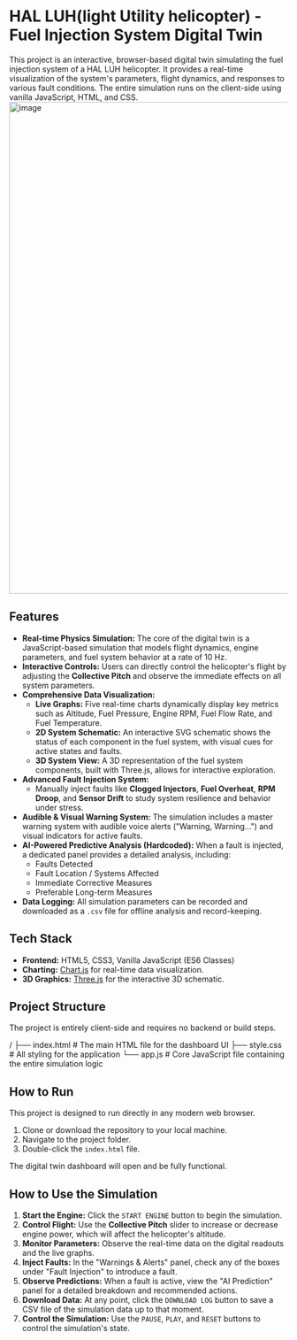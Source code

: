 # HAL LUH(light Utility helicopter) - Fuel Injection System Digital Twin

This project is an interactive, browser-based digital twin simulating the fuel injection system of a HAL LUH helicopter. It provides a real-time visualization of the system's parameters, flight dynamics, and responses to various fault conditions. The entire simulation runs on the client-side using vanilla JavaScript, HTML, and CSS.
<img width="1055" height="889" alt="image" src="https://github.com/user-attachments/assets/48b258b1-e3d8-4bf8-b947-96a9e4f93346" />

## Features

* **Real-time Physics Simulation:** The core of the digital twin is a JavaScript-based simulation that models flight dynamics, engine parameters, and fuel system behavior at a rate of 10 Hz.
* **Interactive Controls:** Users can directly control the helicopter's flight by adjusting the **Collective Pitch** and observe the immediate effects on all system parameters.
* **Comprehensive Data Visualization:**
    * **Live Graphs:** Five real-time charts dynamically display key metrics such as Altitude, Fuel Pressure, Engine RPM, Fuel Flow Rate, and Fuel Temperature.
    * **2D System Schematic:** An interactive SVG schematic shows the status of each component in the fuel system, with visual cues for active states and faults.
    * **3D System View:** A 3D representation of the fuel system components, built with Three.js, allows for interactive exploration.
* **Advanced Fault Injection System:**
    * Manually inject faults like **Clogged Injectors**, **Fuel Overheat**, **RPM Droop**, and **Sensor Drift** to study system resilience and behavior under stress.
* **Audible & Visual Warning System:** The simulation includes a master warning system with audible voice alerts ("Warning, Warning...") and visual indicators for active faults.
* **AI-Powered Predictive Analysis (Hardcoded):** When a fault is injected, a dedicated panel provides a detailed analysis, including:
    * Faults Detected
    * Fault Location / Systems Affected
    * Immediate Corrective Measures
    * Preferable Long-term Measures
* **Data Logging:** All simulation parameters can be recorded and downloaded as a `.csv` file for offline analysis and record-keeping.

## Tech Stack

* **Frontend:** HTML5, CSS3, Vanilla JavaScript (ES6 Classes)
* **Charting:** [Chart.js](https://www.chartjs.org/) for real-time data visualization.
* **3D Graphics:** [Three.js](https://threejs.org/) for the interactive 3D schematic.

## Project Structure

The project is entirely client-side and requires no backend or build steps.


/
├── index.html      # The main HTML file for the dashboard UI
├── style.css       # All styling for the application
└── app.js          # Core JavaScript file containing the entire simulation logic


## How to Run

This project is designed to run directly in any modern web browser.

1.  Clone or download the repository to your local machine.
2.  Navigate to the project folder.
3.  Double-click the `index.html` file.

The digital twin dashboard will open and be fully functional.

## How to Use the Simulation

1.  **Start the Engine:** Click the `START ENGINE` button to begin the simulation.
2.  **Control Flight:** Use the **Collective Pitch** slider to increase or decrease engine power, which will affect the helicopter's altitude.
3.  **Monitor Parameters:** Observe the real-time data on the digital readouts and the live graphs.
4.  **Inject Faults:** In the "Warnings & Alerts" panel, check any of the boxes under "Fault Injection" to introduce a fault.
5.  **Observe Predictions:** When a fault is active, view the "AI Prediction" panel for a detailed breakdown and recommended actions.
6.  **Download Data:** At any point, click the `DOWNLOAD LOG` button to save a CSV file of the simulation data up to that moment.
7.  **Control the Simulation:** Use the `PAUSE`, `PLAY`, and `RESET` buttons to control the simulation's state.
